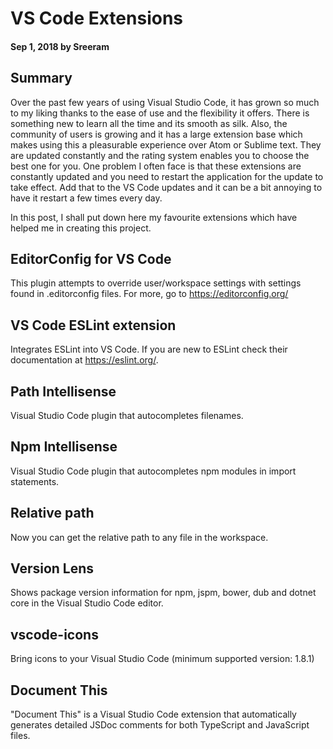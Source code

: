 # VS Code Extensions

#### Sep 1, 2018 by Sreeram

## Summary

Over the past few years of using Visual Studio Code, it has grown so much to my liking thanks to the ease of use and the flexibility it offers. 
There is something new to learn all the time and its smooth as silk. Also, the community of users is growing and it has a large extension base which makes using this a pleasurable experience over Atom or Sublime text. 
They are updated constantly and the rating system enables you to choose the best one for you. 
One problem I often face is that these extensions are constantly updated and you need to restart the application for the update to take effect. 
Add that to the VS Code updates and it can be a bit annoying to have it restart a few times every day.

In this post, I shall put down here my favourite extensions which have helped me in creating this project.

## EditorConfig for VS Code

This plugin attempts to override user/workspace settings with settings found in .editorconfig files. For more, go to https://editorconfig.org/

## VS Code ESLint extension

Integrates ESLint into VS Code. If you are new to ESLint check their documentation at https://eslint.org/.

## Path Intellisense

Visual Studio Code plugin that autocompletes filenames.

## Npm Intellisense

Visual Studio Code plugin that autocompletes npm modules in import statements.

## Relative path

Now you can get the relative path to any file in the workspace.

## Version Lens

Shows package version information for npm, jspm, bower, dub and dotnet core in the Visual Studio Code editor.

## vscode-icons

Bring icons to your Visual Studio Code (minimum supported version: 1.8.1)

## Document This

"Document This" is a Visual Studio Code extension that automatically generates detailed JSDoc comments for both TypeScript and JavaScript files.
